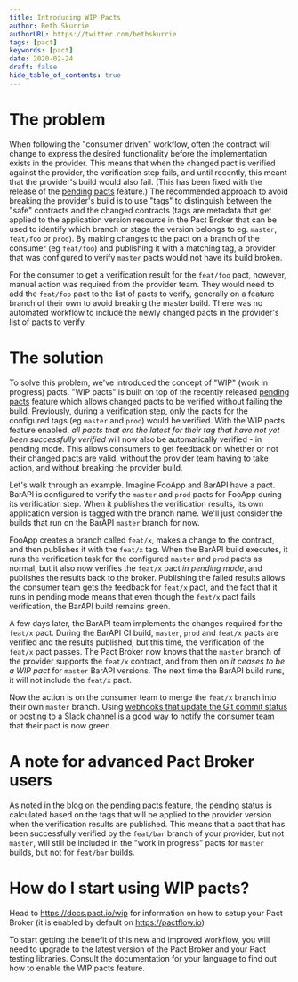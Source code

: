 ```yaml
---
title: Introducing WIP Pacts
author: Beth Skurrie
authorURL: https://twitter.com/bethskurrie
tags: [pact]
keywords: [pact]
date: 2020-02-24
draft: false
hide_table_of_contents: true
---
```


# The problem

When following the "consumer driven" workflow, often the contract will change to express the desired functionality before the implementation exists in the provider. This means that when the changed pact is verified against the provider, the verification step fails, and until recently, this meant that the provider's build would also fail. (This has been fixed with the release of the [pending pacts][pending-pacts] feature.) The recommended approach to avoid breaking the provider's build is to use "tags" to distinguish between the "safe" contracts and the changed contracts (tags are metadata that get applied to the application version resource in the Pact Broker that can be used to identify which branch or stage the version belongs to eg. `master`, `feat/foo` or `prod`). By making changes to the pact on a branch of the consumer (eg `feat/foo`) and publishing it with a matching tag, a provider that was configured to verify `master` pacts would not have its build broken.

For the consumer to get a verification result for the `feat/foo` pact, however, manual action was required from the provider team. They would need to add the `feat/foo` pact to the list of pacts to verify, generally on a feature branch of their own to avoid breaking the master build. There was no automated workflow to include the newly changed pacts in the provider's list of pacts to verify.

# The solution
To solve this problem, we've introduced the concept of "WIP" (work in progress) pacts. "WIP pacts" is built on top of the recently released [pending pacts][pending-pacts] feature which allows changed pacts to be verified without failing the build. Previously, during a verification step, only the pacts for the configured tags (eg `master` and `prod`) would be verified. With the WIP pacts feature enabled, *all pacts that are the latest for their tag that have not yet been successfully verified* will now also be automatically verified - in pending mode. This allows consumers to get feedback on whether or not their changed pacts are valid, without the provider team having to take action, and without breaking the provider build.

Let's walk through an example. Imagine FooApp and BarAPI have a pact. BarAPI is configured to verify the `master` and `prod` pacts for FooApp during its verification step. When it publishes the verification results, its own application version is tagged with the branch name. We'll just consider the builds that run on the BarAPI `master` branch for now.

FooApp creates a branch called `feat/x`, makes a change to the contract, and then publishes it with the `feat/x` tag. When the BarAPI build executes, it runs the verification task for the configured `master` and `prod` pacts as normal, but it also now verifies the `feat/x` pact *in pending mode*, and publishes the results back to the broker. Publishing the failed results allows the consumer team gets the feedback for `feat/x` pact, and the fact that it runs in pending mode means that even though the `feat/x` pact fails verification, the BarAPI build remains green.

A few days later, the BarAPI team implements the changes required for the `feat/x` pact. During the BarAPI CI build, `master`, `prod` and `feat/x` pacts are verified and the results published, but this time, the verification of the `feat/x` pact passes. The Pact Broker now knows that the `master` branch of the provider supports the `feat/x` contract, and from then on *it ceases to be a WIP pact* for `master` BarAPI versions. The next time the BarAPI build runs, it will not include the `feat/x` pact.

Now the action is on the consumer team to merge the `feat/x` branch into their own `master` branch. Using [webhooks that update the Git commit status][git-status] or posting to a Slack channel is a good way to notify the consumer team that their pact is now green.

# A note for advanced Pact Broker users

As noted in the blog on the [pending pacts][pending-pacts] feature, the pending status is calculated based on the tags that will be applied to the provider version when the verification results are published. This means that a pact that has been successfully verified by the `feat/bar` branch of your provider, but not `master`, will still be included in the "work in progress" pacts for `master` builds, but not for `feat/bar` builds.

# How do I start using WIP pacts?

Head to https://docs.pact.io/wip for information on how to setup your Pact Broker (it is enabled by default on https://pactflow.io)

To start getting the benefit of this new and improved workflow, you will need to upgrade to the latest version of the Pact Broker and your Pact testing libraries. Consult the documentation for your language to find out how to enable the WIP pacts feature.


[pending-pacts]: https://docs.pact.io/blog/2020/02/24/how-weve-fixed-the-biggest-problem-with-the-pact-workflow
[git-status]: https://docs.pact.io/blog/2018/07/16/publishing-pact-verification-statuses-to-github/
[join-slack]: https://slack.pact.io
